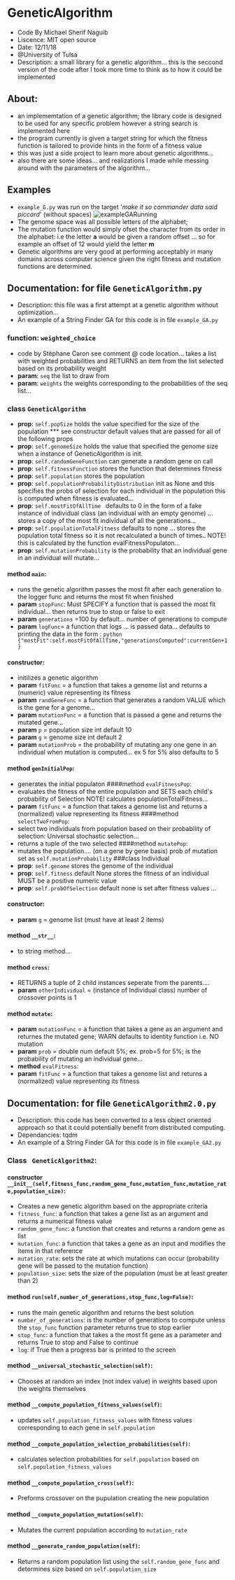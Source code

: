 # GeneticAlgorithm
- Code By Michael Sherif Naguib
- Liscence: MIT open source
- Date: 12/11/18
- @University of Tulsa
- Description: a small library for a genetic algorithm... this is the seccond version of the code after I took more time to think as to how it could be implemented
## About:
- an implememtation of a genetic algorithm; the library code is designed to be used for any specific problem however a string search is implemented here
- the program currently is given a target string for which the fitness function is tailored to provide hints in the form of a fitness value
- this was just a side project to learn more about genetic algorithms...
- also there are some ideas... and realizations I made while messing around with the parameters of the algorithm... 

## Examples
- ```example_G.py``` was run on the target '*make it so commander data said piccard*' (without spaces) 
![exampleGARunning](exampleGA.gif)
- The genome space was all possible letters of the alphabet; 
- The mutation function would simply ofset the character from its order in the alphabet: i.e the letter **a** would be given a random offset ... so for example an offset of 12 would yield the letter **m**
- Genetic algorithms are very good at performing acceptably in many domains across computer science given the right fitness and mutation functions are determined. 

## Documentation: for file ```GeneticAlgorithm.py```
- Description: this file was a first attempt at a genetic algorithm without optimization...
- An example of a String Finder GA for this code is in file ```example_GA.py```
### function:   ```weighted_choice```
- code by Stéphane Caron see comment @ code location... takes a list with weighted probabilities and RETURNS an item from the list selected based on its probability weight
- **param**:  ```seq```    the list to draw from
- **param**:  ```weights```     the weights corresponding to the probabilities of the seq list...

### class ```GeneticAlgorithm```
- **prop**:    ```self.popSize```   holds the value specified for the size of the population   *** see constructor default values that are passed for all of the following props 
- **prop**:    ```self.genomeSize```    holds the value that specified the genome size when a instance of GeneticAlgorithm is init.
- **prop**:    ```self.randomGeneFunction```    can generate a random gene on call
- **prop**:    ```self.fitnessFunction```   stores the function that determines fitness
- **prop**:    ```self.population```    stores the population
- **prop**:    ```self.populationProbabilityDistribution``` init as None and this specifies the probs of selection for each individual in the population
                                                this is computed when fitness is evaluated... 
- **prop**:   ```self.mostFitOfAllTime ``` defaults to 0  in the form of a fake instance of individual class (an individual with an empty genome)
                                ... stores a copy of the most fit individual of all the generations... 
- **prop**:   ```self.populationTotalFitness```  defaults to none ... stores the population total fitness so it is not recalculated a bunch of times..
                                     NOTE! this is calculated by the function evalFitnessPopulaton...
- **prop**:   ```self.mutationProbability```     is the probability that an individual gene in an individual will mutate...
#### method ```main```:   
- runs the genetic algorithm passes the most fit after each generation to the logger func  and returns the most fit when finished
- **param**   ```stopFunc```: Must SPECIFY a function that is passed the most fit individual... then returns true to stop or false to exit
- **param**   ```generations``` =100 by default... number of generations to compute 
- **param**   ```logFunc```= a function that logs ... is passed data... defaults to printing the data
                 in the form : ```python
                 {"mostFit":self.mostFitOfAllTime,"generationsComputed":currentGen+1}
                 ```
#### constructor:   
- initilizes a genetic algorithm
- **param**   ```fitFunc```  = a function that takes a genome list and returns a (numeric) value representing its fitness
- **param**   ```randGeneFunc``` = a function that generates a random VALUE which is the gene for a genome... 
- **param**   ```mutationFunc``` = a function that is passed a gene and returns the mutated gene... 
- **param**   ```p``` = population size int default 10   
- **param**   ```g``` = genome size int default 2
- **param**   ```mutationProb``` = the probability of mutating any one gene in an individual when mutation is computed... ex 5 for 5% also defaults to 5
#### method ```genInitialPop```:  
- generates the initial populaton
####method ```evalFitnessPop```:    
- evaluates the fitness of the entire population and SETS each child's probability of Selection NOTE! calculates populationTotalFitness... 
- **param**    ```fitFunc``` = a function that takes a genome list and returns a (normalized) value representing its fitness
####method ```selectTwoFromPop```: 
- select two individuals from population based on their probability of selection: Universal stochastic selection... 
- returns a tuple of the two selected
####method ```mutatePop```:   
- mutates the population.... (on a gene by gene basis) prob of mutation set as ```self.mutationProbability```
###class Individual
- **prop**:   ```self.genome``` stores the genome of the individual
- **prop**:   ```self.fitness``` default None stores the fitness of an individual MUST be a positive numeric value
- **prop**:   ```self.probOfSelection``` default none is set after fitness values ... 
#### constructor:   
- **param**   ```g``` = genome list (must have at least 2 items)
#### method ```__str__```: 
- to string method...
#### method ```cross```:  
- RETURNS a tuple of 2 child instances seperate from the parents.... 
- **param**   ```otherIndividual``` = (instance of Individual class) number of crossover points is 1
#### method ```mutate```: 
- **param**   ```mutationFunc``` = a function that takes a gene as an argument and returnes the mutated gene; WARN defaults to identity function i.e. NO mutation
- **param** ```prob``` = double num default 5%; ex. prob=5 for 5%; is the probability of mutating an individual gene...
- **method** ```evalFitness```:    
- **param**    ```fitFunc``` = a function that takes a genome list and returns a (normalized) value representing its fitness

## Documentation: for file ```GeneticAlgorithm2.0.py```
- Description: this code has been converted to a less object oriented approach so that it could potentially benefit from distributed computing. 
- Dependancies: tqdm
- An example of a String Finder GA for this code is in file ```example_GA2.py```
### Class ``` GeneticAlgorithm2```:
#### constructor ```__init__(self,fitness_func,random_gene_func,mutation_func,mutation_rate,population_size)```:
- Creates a new genetic algorithm based on the appropriate criteria
- ```fitness_func```: a function that takes a gene list as an argument and returns a numerical fitness value
- ```random_gene_func```: a function that creates and returns a random gene as list
- ```mutation_func```: a function that takes a gene as an input and modifies the items in that reference
- ```mutation_rate```: sets the rate at which mutations can occur (probability gene will be passed to the mutation function)
- ```population_size```: sets the size of the population (must be at least greater than 2)
#### method ```run(self,number_of_generations,stop_func,log=False)```:
- runs the main genetic algorithm and returns the best solution
- ```number_of_generations```: is the number of generations to compute unless the ```stop_func``` function parameter returns true to stop earlier
- ```stop_func```: a function that takes a the most fit gene as a parameter and returns True to stop and False to continue
- ```log```: if True then a progress bar is printed to the screen
#### method ```__universal_stochastic_selection(self)```:
- Chooses at random an index (not index value) in weights based upon the weights themselves
#### method ```__compute_population_fitness_values(self)```:
- updates ```self.population_fitness_values``` with fitness values corresponding to each gene in ```self.population```
#### method ```__compute_population_selection_probabilities(self)```:
- calculates selection probabilities for ```self.population``` based on ```self.population_fitness_values```        
#### method ```__compute_population_cross(self)```:
- Preforms crossover on the pupulation creating the new population
#### method ```__compute_population_mutation(self)```:
- Mutates the current population according to ```mutation_rate```
#### method ```__generate_random_population(self)```:
- Returns a random population list using the ```self.random_gene_func``` and determines size based on ```self.population_size```
        
        
        